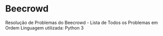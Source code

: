 # Beecrowd
Resolução de Problemas do Beecrowd - Lista de Todos os Problemas em Ordem
Linguagem utilizada: Python 3
